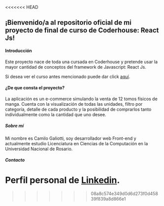 <<<<<<< HEAD
##  ¡Bienvenido/a al repositorio oficial de mi proyecto de final de curso de Coderhouse: React Js!

#### **Introducción**

Este proyecto nace de toda una cursada en Coderhouse y pretende usar la mayor cantidad de conceptos del framework de Javascript: React Js.

Si desea ver el curso antes mencionado puede dar click [aquí](https://www.coderhouse.com/online/reactjs "Aquí").

#### **¿De que consta el proyecto?**

La aplicación es un e-commerce simulando la venta de 12 tomos físicos de manga. Cuenta con la visualización de todas las unidades, filtro por categoría, detalle de cada producto y la posibilidad de comprarlos tanto individualmente como la cantidad que uno desee.

##### Sobre mí
Mi nombre es Camilo Galiotti, soy desarrollador web Front-end y actualmente estudio Licenciatura en Ciencias de la Computación en la Universidad Nacional de Rosario. 

##### Contacto
Perfil personal de [Linkedin](https://www.linkedin.com/in/camilo-javier-galiotti-8724b2214/ "Linkedin").
=======

>>>>>>> 08a8c574e349d0d6d273f0d45839f839a8d866e1
